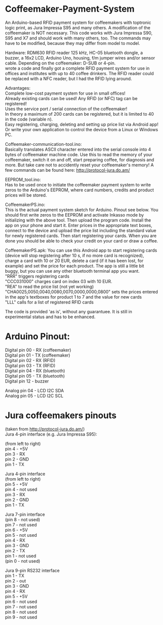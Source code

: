 Coffeemaker-Payment-System
==========================
   
An Arduino-based RFID payment system for coffeemakers with toptronic logic print, as Jura Impressa S95 and many others. A modification of the coffeemaker is NOT necessary. This code works with Jura Impressa S90, S95 and X7 and should work with many others, too. The commands may have to be modified, because they may differ from model to model.
   
Hardware: RDM630 RFID reader 125 kHz, HC-05 bluetooth dongle, a buzzer, a 16x2 LCD, Arduino Uno, housing, f/m jumper wires and/or sensor cable. Depending on the coffeemaker: D-SUB or 4-pin.    
wrote a code and finally got a complete RFID payment system for use in offices and institutes with up to 40 coffee drinkers. The RFID reader could be replaced with a NFC reader, but I had the RFID lying around. 
   
Advantages:   
Complete low-cost payment system for use in small offices!    
Already existing cards can be used! Any RFID (or NFC) tag can be registered!    
Uses the service port / serial connection of the coffeemaker!   
In theory a maximum of 200 cards can be registered, but it is limited to 40 in the code (variable n).   
Easy registering, charging, deleting and setting up price list via Android app! Or write your own application to control the device from a Linux or Windows PC.   
   
Coffeemaker-communication-tool.ino:     
Basically translates ASCII character entered into the serial console into 4 bytes of coffeemaker machine code. Use this to read the memory of your coffeemaker, switch it on and off, start preparing coffee, for diagnosis and more. But take care not to accidently reset your coffeemaker's memory! A few commands can be found here: http://protocol-jura.do.am/   
     
EEPROM_tool.ino:       
Has to be used once to initiate the coffeemaker payment system to write zeros to the Arduino's EEPROM, where card numbers, credits and product prices will be stored.    
   
CoffeemakerPS.ino:    
This is the actual payment system sketch for Arduino. Pinout see below. You should first write zeros to the EEPROM and activate Inkasso mode by initializing with the above tool. Then upload the program code. Install the app on your phone and start it. Enter prices in the appropriate text boxes, connect to the device and upload the price list including the standard value for newly registered cards. Then start registering your cards. When you are done you should be able to check your credit on your card or draw a coffee.    
   
CoffeemakerPS.apk: You can use this Android app to start registering cards (device will stop registering after 10 s, if no more card is recognized), charge a card with 10 or 20 EUR, delete a card (if it has been lost, for example) and set the price for each product. The app is still a little bit buggy, but you can use any other bluetooth terminal app you want.    
"RRR" triggers registering cards   
"CCC031000" charges card on index 03 with 10 EUR.   
"REA" to read the price list (not yet working)   
"CHA0025,0050,0040,0080,0070,0000,0000,0800" sets the prices entered in the app's textboxes for product 1 to 7 and the value for new cards   
"LLL" calls for a list of registered RFID cards   
   
The code is provided 'as is', without any guarantuee. It is still in experimental status and has to be enhanced.   
   
Arduino Pinout:   
===============   
Digital pin 00 - RX (coffeemaker)   
Digital pin 01 - TX (coffeemaker)   
Digital pin 02 - RX (RFID)   
Digital pin 03 - TX (RFID)   
Digital pin 04 - RX (bluetooth)   
Digital pin 05 - TX (bluetooth)      
Digital pin 12 - buzzer  
   
Analog pin 04 - LCD I2C SDA  
Analog pin 05 - LCD I2C SCL  
   
Jura coffeemakers pinouts  
=========================   
(taken from http://protocol-jura.do.am/)   
Jura 4-pin interface (e.g. Jura Impressa S95):   
     
(from left to right)    
pin 4 - +5V    
pin 3 - RX  
pin 2 - GND  
pin 1 - TX  
    
Jura 4-pin interface  
(from left to right)  
pin 5 - +5V   
pin 4 - not used  
pin 3 - RX  
pin 2 - GND  
pin 1 - TX  
   
Jura 7-pin interface  
(pin 8 - not used)  
pin 7 - not used   
pin 6 - +5V  
pin 5 - not used  
pin 4 - RX   
pin 3 - GND  
pin 2 - TX  
pin 1 - not used  
(pin 0 - not used)  
  
Jura 9-pin RS232 interface  
pin 1 - TX   
pin 2 - out    
pin 3 - GND   
pin 4 - RX   
pin 5 - +5V   
pin 6 - not used  
pin 7 - not used   
pin 8 - not used  
pin 9 - not used  
